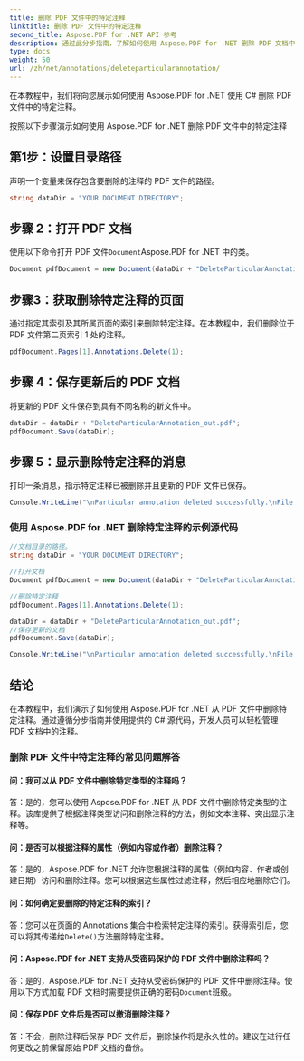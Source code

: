 ```yaml
---
title: 删除 PDF 文件中的特定注释
linktitle: 删除 PDF 文件中的特定注释
second_title: Aspose.PDF for .NET API 参考
description: 通过此分步指南，了解如何使用 Aspose.PDF for .NET 删除 PDF 文档中的特定注释。
type: docs
weight: 50
url: /zh/net/annotations/deleteparticularannotation/
---
```

在本教程中，我们将向您展示如何使用 Aspose.PDF for .NET 使用 C# 删除 PDF 文件中的特定注释。

按照以下步骤演示如何使用 Aspose.PDF for .NET 删除 PDF 文件中的特定注释

## 第1步：设置目录路径

声明一个变量来保存包含要删除的注释的 PDF 文件的路径。 

```csharp
string dataDir = "YOUR DOCUMENT DIRECTORY";
```

## 步骤 2：打开 PDF 文档

使用以下命令打开 PDF 文件`Document`Aspose.PDF for .NET 中的类。

```csharp
Document pdfDocument = new Document(dataDir + "DeleteParticularAnnotation.pdf");
```

## 步骤3：获取删除特定注释的页面

通过指定其索引及其所属页面的索引来删除特定注释。在本教程中，我们删除位于 PDF 文件第二页索引 1 处的注释。

```csharp
pdfDocument.Pages[1].Annotations.Delete(1);
```
## 步骤 4：保存更新后的 PDF 文档

将更新的 PDF 文件保存到具有不同名称的新文件中。

```csharp
dataDir = dataDir + "DeleteParticularAnnotation_out.pdf";
pdfDocument.Save(dataDir);
```

## 步骤 5：显示删除特定注释的消息

打印一条消息，指示特定注释已被删除并且更新的 PDF 文件已保存。

```csharp
Console.WriteLine("\nParticular annotation deleted successfully.\nFile saved at " + dataDir);
```

### 使用 Aspose.PDF for .NET 删除特定注释的示例源代码

```csharp
//文档目录的路径。
string dataDir = "YOUR DOCUMENT DIRECTORY";

//打开文档
Document pdfDocument = new Document(dataDir + "DeleteParticularAnnotation.pdf");

//删除特定注释
pdfDocument.Pages[1].Annotations.Delete(1);

dataDir = dataDir + "DeleteParticularAnnotation_out.pdf";
//保存更新的文档
pdfDocument.Save(dataDir);

Console.WriteLine("\nParticular annotation deleted successfully.\nFile saved at " + dataDir);
```

## 结论

在本教程中，我们演示了如何使用 Aspose.PDF for .NET 从 PDF 文件中删除特定注释。通过遵循分步指南并使用提供的 C# 源代码，开发人员可以轻松管理 PDF 文档中的注释。

### 删除 PDF 文件中特定注释的常见问题解答

#### 问：我可以从 PDF 文件中删除特定类型的注释吗？

答：是的，您可以使用 Aspose.PDF for .NET 从 PDF 文件中删除特定类型的注释。该库提供了根据注释类型访问和删除注释的方法，例如文本注释、突出显示注释等。

#### 问：是否可以根据注释的属性（例如内容或作者）删除注释？

答：是的，Aspose.PDF for .NET 允许您根据注释的属性（例如内容、作者或创建日期）访问和删除注释。您可以根据这些属性过滤注释，然后相应地删除它们。

#### 问：如何确定要删除的特定注释的索引？

答：您可以在页面的 Annotations 集合中检索特定注释的索引。获得索引后，您可以将其传递给`Delete()`方法删除特定注释。

#### 问：Aspose.PDF for .NET 支持从受密码保护的 PDF 文件中删除注释吗？

答：是的，Aspose.PDF for .NET 支持从受密码保护的 PDF 文件中删除注释。使用以下方式加载 PDF 文档时需要提供正确的密码`Document`班级。

#### 问：保存 PDF 文件后是否可以撤消删除注释？

答：不会，删除注释后保存 PDF 文件后，删除操作将是永久性的。建议在进行任何更改之前保留原始 PDF 文档的备份。